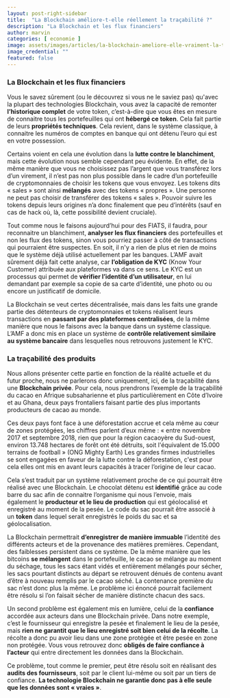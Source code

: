 ```yaml
---
layout: post-right-sidebar
title:  "La Blockchain améliore-t-elle réellement la traçabilité ?"
description: "La Blockchain et les flux financiers"
author: marvin
categories: [ economie ]
image: assets/images/articles/la-blockchain-ameliore-elle-vraiment-la-tracabilite/1.jpg
image_credential: ""
featured: false
---
```


### La Blockchain et les flux financiers

Vous le savez sûrement (ou le découvrez si vous ne le saviez pas) qu'avec la plupart des technologies Blockchain, vous avez la capacité de remonter **l’historique complet** de votre token, c’est-à-dire que vous êtes en mesure de connaitre tous les portefeuilles qui ont **hébergé ce token**. Cela fait partie de leurs **propriétés techniques**. Cela revient, dans le système classique, à connaitre les numéros de comptes en banque qui ont détenu l’euro qui est en votre possession.

Certains voient en cela une évolution dans la **lutte contre le blanchiment**, mais cette évolution nous semble cependant peu évidente. En effet, de la même manière que vous ne choisissez pas l’argent que vous transférez lors d’un virement, il n’est pas non plus possible dans le cadre d’un portefeuille de cryptomonnaies de choisir les tokens que vous envoyez. Les tokens dits « sales » sont ainsi **mélangés** avec des tokens « propres ». Une personne ne peut pas choisir de transférer des tokens « sales ». Pouvoir suivre les tokens depuis leurs origines n’a donc finalement que peu d’intérêts (sauf en cas de hack où, là, cette possibilité devient cruciale).

Tout comme nous le faisons aujourd’hui pour des FIATS, il faudra, pour reconnaitre un blanchiment, **analyser les flux financiers** des portefeuilles et non les flux des tokens, sinon vous pourriez passer à côté de transactions qui pourraient être suspectes.
En soit, il n'y a rien de plus et rien de moins que le système déjà utilisé actuellement par les banques. L’AMF avait sûrement déjà fait cette analyse, car **l’obligation de KYC** (Know Your Customer) attribuée aux plateformes va dans ce sens. Le KYC est un processus qui permet de **vérifier l’identité d’un utilisateur**, en lui demandant par exemple sa copie de sa carte d’identité, une photo ou ou encore un justificatif de domicile.

La Blockchain se veut certes décentralisée, mais dans les faits une grande partie des détenteurs de cryptomonnaies et tokens réalisent leurs transactions en **passant par des plateformes centralisées**, de la même manière que nous le faisons avec la banque dans un système classique. L’AMF a donc mis en place un système de **contrôle relativement similaire au système bancaire** dans lesquelles nous retrouvons justement le KYC.

### La traçabilité des produits

Nous allons présenter cette partie en fonction de la réalité actuelle et du futur proche, nous ne parlerons donc uniquement, ici, de la traçabilité dans une **Blockchain privée**.
Pour cela, nous prendrons l’exemple de la traçabilité du cacao en Afrique subsaharienne et plus particulièrement en Côte d’Ivoire et au Ghana, deux pays frontaliers faisant partie des plus importants producteurs de cacao au monde.

Ces deux pays font face à une déforestation accrue et cela même au cœur de zones protégées, les chiffres parlent d’eux même : « entre novembre 2017 et septembre 2018, rien que pour la région cacaoyère du Sud-ouest, environ 13.748 hectares de forêt ont été détruits, soit l'équivalent de 15.000 terrains de football » (ONG Mighty Earth)
Les grandes firmes industrielles se sont engagées en faveur de la lutte contre la déforestation, c'est pour cela elles ont mis en avant leurs capacités à tracer l’origine de leur cacao.

Cela s’est traduit par un système relativement proche de ce qui pourrait être réalisé avec une Blockchain. Le chocolat détenu est **identifié** grâce au code barre du sac afin de connaitre l’organisme qui nous l’envoie, mais également le **producteur et le lieu de production** qui est géolocalisé et enregistré au moment de la pesée. Le code du sac pourrait être associé à un **token** dans lequel serait enregistrés le poids du sac et sa géolocalisation.

La Blockchain permettrait **d’enregistrer de manière immuable** l’identité des différents acteurs et de la provenance des matières premières. Cependant, des faiblesses persistent dans ce système. De la même manière que les bitcoins **se mélangent** dans le portefeuille, le cacao se mélange au moment du séchage, tous les sacs étant vidés et entièrement mélangés pour sécher, les sacs pourtant distincts au départ se retrouvent dénués de contenu avant d’être à nouveau remplis par le cacao séché. La contenance première du sac n’est donc plus la même. Le problème ici énoncé pourrait facilement être résolu si l’on faisait sécher de manière distincte chacun des sacs. 

Un second problème est également mis en lumière, celui de la **confiance** accordée aux acteurs dans une Blockchain privée. Dans notre exemple, c’est le fournisseur qui enregistre la pesée et finalement le lieu de la pesée, mais **rien ne garantit que le lieu enregistré soit bien celui de la récolte**. La récolte a donc pu avoir lieu dans une zone protégée et être pesée en zone non protégée. Vous vous retrouvez donc **obligés de faire confiance à l’acteur** qui entre directement les données dans la Blockchain.

Ce problème, tout comme le premier, peut être résolu soit en réalisant des **audits des fournisseurs**, soit par le client lui-même ou soit par un tiers de confiance. **La technologie Blockchain ne garantie donc pas à elle seule que les données sont « vraies »**.
